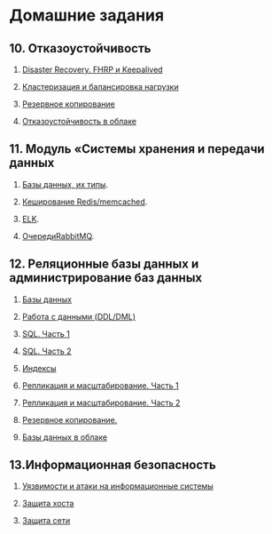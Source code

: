 # Домашние задания

## 10. Отказоустойчивость

1. [Disaster Recovery. FHRP и Keepalived](https://github.com/Toha-B/sysdb-/blob/main/10-01.md)

2. [Кластеризация и балансировка нагрузки](https://github.com/Toha-B/sysdb-/blob/main/10-02.md)

3. [Резервное копирование](https://github.com/Toha-B/sysdb-/blob/main/10-03.md)

4. [Отказоустойчивость в облаке](https://github.com/Toha-B/sysdb-/blob/main/10-04.md)

## 11. Модуль «Системы хранения и передачи данных

1. [Базы данных, их типы](https://github.com/Toha-B/sysdb-/blob/main/11-01.md).

2. [Кеширование Redis/memcached](https://github.com/Toha-B/sysdb-/blob/main/11-02.md).

3. [ELK](https://github.com/Toha-B/sysdb-/blob/main/11-03.md).

4. [ОчередиRabbitMQ](https://github.com/Toha-B/sysdb-/blob/main/11-04.md).

## 12. Реляционные базы данных и администрирование баз данных

1. [Базы данных](https://github.com/Toha-B/sysdb-/blob/main/12-01.md)

2. [Работа с данными (DDL/DML)](https://github.com/Toha-B/sysdb-/blob/main/12-02.md)

3. [SQL. Часть 1](https://github.com/Toha-B/sysdb-/blob/main/12-03.md)
   
4. [SQL. Часть 2](https://github.com/Toha-B/sysdb-/blob/main/12-04.md)

5. [Индексы](https://github.com/Toha-B/sysdb-/blob/main/12-05.md)

6. [Репликация и масштабирование. Часть 1](https://github.com/Toha-B/sysdb-/blob/main/12-06.md)

7. [Репликация и масштабирование. Часть 2]()

8. [Резервное копирование.]()

9. [Базы данных в облаке]()

## 13.Информационная безопасность

1. [Уязвимости и атаки на информационные системы]()

2. [Защита хоста]()

3. [Защита сети]()

